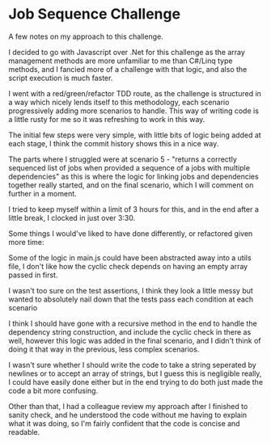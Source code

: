 # Job Sequence Challenge

A few notes on my approach to this challenge.

I decided to go with Javascript over .Net for this challenge as the array management methods are more unfamiliar to me than C#/Linq type methods, 
and I fancied more of a challenge with that logic, and also the script execution is much faster.

I went with a red/green/refactor TDD route, as the challenge is structured in a way which nicely lends itself to this methodology,
each scenario progressively adding more scenarios to handle.
This way of writing code is a little rusty for me so it was refreshing to work in this way.

The initial few steps were very simple, with little bits of logic being added at each stage, I think the commit history shows this in a nice way.

The parts where I struggled were at scenario 5 - "returns a correctly sequenced list of jobs when provided a sequence of a jobs with multiple dependencies"
as this is where the logic for linking jobs and dependencies together really started, and on the final scenario, which I will comment on further in a moment.

I tried to keep myself within a limit of 3 hours for this, and in the end after a little break, I clocked in just over 3:30.

Some things I would've liked to have done differently, or refactored given more time:

Some of the logic in main.js could have been abstracted away into a utils file, I don't like how the cyclic check depends on having an empty array passed in first.

I wasn't too sure on the test assertions, I think they look a little messy but wanted to absolutely nail down that the tests pass each condition at each scenario

I think I should have gone with a recursive method in the end to handle the dependency string construction, and include the cyclic check in there as well, however this logic was 
added in the final scenario, and I didn't think of doing it that way in the previous, less complex scenarios.

I wasn't sure whether I should write the code to take a string seperated by newlines or to accept an array of strings, but I guess this is negligible really, I could have easily done either but in the end trying to do both just made the code a bit more confusing.

Other than that, I had a colleague review my approach after I finished to sanity check, and he understood the code without me having to explain what it was doing, so I'm fairly confident that the code is concise and readable.

